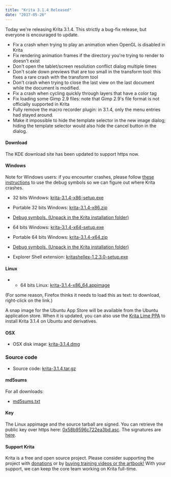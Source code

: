 ```yaml
---
title: "Krita 3.1.4 Released"
date: "2017-05-26"
---
```


Today we're releasing Krita 3.1.4. This strictly a bug-fix release, but everyone is encouraged to update.

- Fix a crash when trying to play an animation when OpenGL is disabled in Krita
- Fix rendering animation frames if the directory you're trying to render to doesn't exist
- Don't open the tablet/screen resolution conflict dialog multiple times
- Don't scale down previews that are too small in the transform tool: this fixes a rare crash with the transform tool
- Don't crash when trying to close the last view on the last document while the document is modified.
- Fix a crash when cycling quickly through layers that have a color tag
- Fix loading some Gimp 2.9 files: note that Gimp 2.9's file format is not officially supported in Krita
- Fully remove the macro recorder plugin: in 3.1.4, only the menu entries had stayed around.
- Make it impossible to hide the template selector in the new image dialog; hiding the template selector would also hide the cancel button in the dialog.

#### Download

The KDE download site has been updated to support https now.

#### Windows

Note for Windows users: if you encounter crashes, please follow [these instructions](https://docs.krita.org/Dr._Mingw_debugger) to use the debug symbols so we can figure out where Krita crashes.

- 32 bits Windows: [krita-3.1.4-x86-setup.exe](https://download.kde.org/stable/krita/3.1.4/krita-3.1.4-x86-setup.exe)
- Portable 32 bits Windows: [krita-3.1.4-x86.zip](https://download.kde.org/stable/krita/3.1.4/krita-3.1.4-x86.zip)
- [Debug symbols. (Unpack in the Krita installation folder)](https://download.kde.org/stable/krita/3.1.4/krita-3.1.4-x86-dbg.zip)

- 64 bits Windows: [krita-3.1.4-x64-setup.exe](https://download.kde.org/stable/krita/3.1.4/krita-3.1.4-x64-setup.exe)
- Portable 64 bits Windows: [krita-3.1.4-x64.zip](https://download.kde.org/stable/krita/3.1.4/krita-3.1.4-x64.zip)
- [Debug symbols. (Unpack in the Krita installation folder)](https://download.kde.org/stable/krita/3.1.4/krita-3.1.4-x64-dbg.zip)

- Explorer Shell extension: [kritashellex-1.2.3.0-setup.exe](https://download.kde.org/stable/krita/kritashellex-1.2.3.0-setup.exe)

#### Linux

- - 64 bits Linux: [krita-3.1.4-x86\_64.appimage](https://download.kde.org/stable/krita/3.1.4/krita-3.1.4-x86_64.appimage)

(For some reason, Firefox thinks it needs to load this as text: to download, right-click on the link.)

A snap image for the Ubuntu App Store will be available from the Ubuntu application store. When it is updated, you can also use the [Krita Lime PPA](https://launchpad.net/%7Ekritalime/+archive/ubuntu/ppa) to install Krita 3.1.4 on Ubuntu and derivatives.

#### OSX

- OSX disk image: [krita-3.1.4.dmg](https://download.kde.org/stable/krita/3.1.4/krita-3.1.4.dmg)

### Source code

- Source code: [krita-3.1.4.tar.gz](https://download.kde.org/stable/krita/3.1.4/krita-3.1.4.tar.gz)

#### md5sums

For all downloads:

- [md5sums.txt](https://download.kde.org/stable/krita/3.1.4/md5sums.txt)

#### Key

The Linux appimage and the source tarball are signed. You can retrieve the public key over https here: [0x58b9596c722ea3bd.asc](https://share.kde.org/index.php/s/fJ99V5mZvuyD0z8). The signatures are [here](http://download.kde.org/stable/krita/3.1.4/).

#### Support Krita

Krita is a free and open source project. Please consider supporting the project with [donations](https://krita.org/en/support-us/donations/) or by [buying training videos or the artbook!]("https://krita.org/en/support-us/shop) With your support, we can keep the core team working on Krita full-time.
